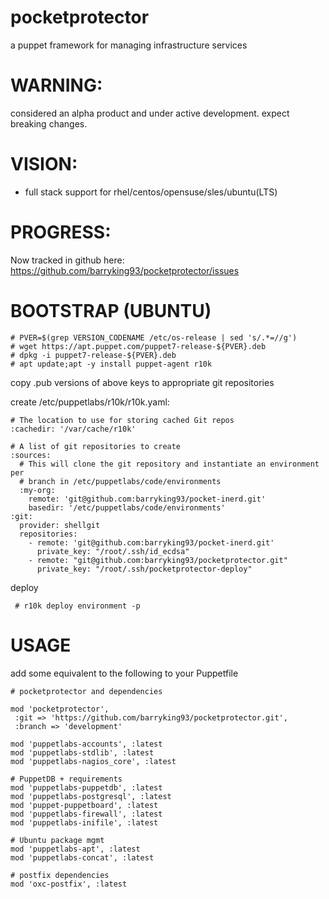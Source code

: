 # pocketprotector

a puppet framework for managing infrastructure services

# WARNING:
considered an alpha product and under active development.  expect breaking changes.

# VISION:
- full stack support for rhel/centos/opensuse/sles/ubuntu(LTS)

# PROGRESS:
Now tracked in github here:  <https://github.com/barryking93/pocketprotector/issues>

# BOOTSTRAP (UBUNTU)
```
# PVER=$(grep VERSION_CODENAME /etc/os-release | sed 's/.*=//g')
# wget https://apt.puppet.com/puppet7-release-${PVER}.deb
# dpkg -i puppet7-release-${PVER}.deb
# apt update;apt -y install puppet-agent r10k
```
copy .pub versions of above keys to appropriate git repositories

create /etc/puppetlabs/r10k/r10k.yaml:
```
# The location to use for storing cached Git repos
:cachedir: '/var/cache/r10k'

# A list of git repositories to create
:sources:
  # This will clone the git repository and instantiate an environment per
  # branch in /etc/puppetlabs/code/environments
  :my-org:
    remote: 'git@github.com:barryking93/pocket-inerd.git'
    basedir: '/etc/puppetlabs/code/environments'
:git:
  provider: shellgit
  repositories:
    - remote: 'git@github.com:barryking93/pocket-inerd.git'
      private_key: "/root/.ssh/id_ecdsa"
    - remote: "git@github.com:barryking93/pocketprotector.git"
      private_key: "/root/.ssh/pocketprotector-deploy"
```
deploy
```
 # r10k deploy environment -p
```
# USAGE
add some equivalent to the following to your Puppetfile
```
# pocketprotector and dependencies

mod 'pocketprotector',
 :git => 'https://github.com/barryking93/pocketprotector.git',
 :branch => 'development'

mod 'puppetlabs-accounts', :latest
mod 'puppetlabs-stdlib', :latest
mod 'puppetlabs-nagios_core', :latest

# PuppetDB + requirements
mod 'puppetlabs-puppetdb', :latest
mod 'puppetlabs-postgresql', :latest
mod 'puppet-puppetboard', :latest
mod 'puppetlabs-firewall', :latest
mod 'puppetlabs-inifile', :latest

# Ubuntu package mgmt
mod 'puppetlabs-apt', :latest
mod 'puppetlabs-concat', :latest

# postfix dependencies
mod 'oxc-postfix', :latest
```
